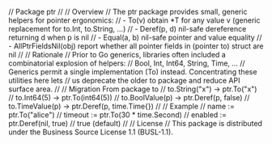 // Package ptr
//
// Overview
// The ptr package provides small, generic helpers for pointer ergonomics:
//   - To(v)        obtain *T for any value v (generic replacement for to.Int, to.String, ...)
//   - Deref(p, d)  nil-safe dereference returning d when p is nil
//   - Equal(a, b)  nil-safe pointer and value equality
//   - AllPtrFieldsNil(obj)  report whether all pointer fields in (pointer to) struct are nil
//
// Rationale
// Prior to Go generics, libraries often included a combinatorial explosion of helpers:
//   Bool, Int, Int64, String, Time, ...
// Generics permit a single implementation (To) instead. Concentrating these utilities here lets
// us deprecate the older to package and reduce API surface area.
//
// Migration From package to
//   to.String("x")  -> ptr.To("x")
//   to.Int64(5)     -> ptr.To(int64(5))
//   to.BoolValue(p) -> ptr.Deref(p, false)
//   to.TimeValue(p) -> ptr.Deref(p, time.Time{})
//
// Example
//  name := ptr.To("alice")
//  timeout := ptr.To(30 * time.Second)
//  enabled := ptr.Deref(nil, true) // true (default)
//
// License
// This package is distributed under the Business Source License 1.1 (BUSL-1.1).

